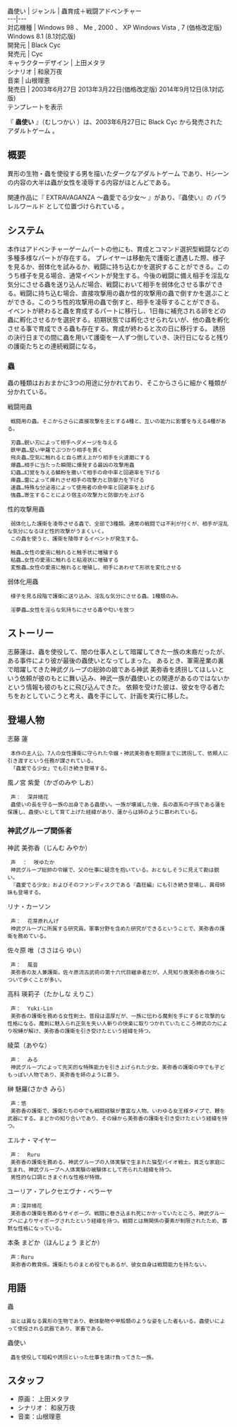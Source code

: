 蟲使い  |  ジャンル  |  蟲育成＋戦闘アドベンチャー   
---|---  
対応機種  |  Windows 98  、  Me  ,  2000  、  XP  Windows Vista  ,  7  (価格改定版)  Windows 8.1  (8.1対応版)   
開発元  |  Black Cyc   
発売元  |  Cyc   
キャラクターデザイン  |  上田メタヲ   
シナリオ  |  和泉万夜   
音楽  |  山根理恵   
発売日  |  2003年6月27日  2013年3月22日(価格改定版)  2014年9月12日(8.1対応版)   
テンプレートを表示  
  
『 **蟲使い** 』（むしつかい ）は、2003年6月27日に  Black Cyc  から発売された  アダルトゲーム  。

##  概要  

異形の生物・蟲を使役する男を描いたダークなアダルトゲーム    であり、Hシーンの内容の大半は蟲が女性を凌辱する内容がほとんどである。

関連作品に『  EXTRAVAGANZA 〜蟲愛でる少女〜  』があり、『蟲使い』の  パラレルワールド  として位置づけられている    。

##  システム  

本作はアドベンチャーゲームパートの他にも、育成とコマンド選択型戦闘などの多種多様なパートが存在する。
プレイヤーは移動先で護衛と遭遇した際、様子を見るか、弱体化を試みるか、戦闘に持ち込むかを選択することができる。このうち様子を見る場合、通常イベントが発生する。今後の戦闘に備え相手を淫乱な気分にさせる蟲を送り込んだ場合、戦闘において相手を弱体化させる事ができる。戦闘に持ち込む場合、直接攻撃用の蟲か性的攻撃用の蟲で倒すかを選ぶことができる。このうち性的攻撃用の蟲で倒すと、相手を凌辱することができる。
イベントが終わると蟲を育成するパートに移行し、1日毎に補充される卵をどの蟲に孵化させるかを選択する。初期状態では孵化させられないが、他の蟲を孵化させる事で育成できる蟲も存在する。育成が終わると次の日に移行する。
誘拐の決行日までの間に蟲を用いて護衛を一人ずつ倒していき、決行日になると残りの護衛たちとの連続戦闘になる。

###  蟲  

蟲の種類はおおまかに3つの用途に分かれており、そこからさらに細かく種類が分かれている。

戦闘用蟲

     戦闘用の蟲。そこからさらに直接攻撃を主とする4種と、互いの能力に影響を与える4種がある。 

     刃蟲…鋭い刃によって相手へダメージを与える 
     鉄甲蟲…堅い甲羅でぶつかり相手を貫く 
     飛炎蟲…空気に触れると自ら燃え上がり相手を火達磨にする 
     爆蟲…相手に当たった瞬間に爆発する最凶の攻撃用蟲 
     幻蟲…幻覚を与える鱗粉を撒いて相手の命中率と回避率を下げる 
     痺蟲…雷によって痺れさせ相手の攻撃力と防御力を下げる 
     速蟲…特殊な分泌液によって使用者の命中率と回避率を上げる 
     強蟲…寄生することにより宿主の攻撃力と防御力を上げる 

性的攻撃用蟲

     弱体化した護衛を凌辱させる蟲で、全部で3種類。通常の戦闘では不利が付くが、相手が淫乱な気分になるほど性的攻撃がうまくいく。 
     この蟲を使うと、護衛を陵辱するイベントが発生する。 

     触蟲…女性の愛液に触れると触手状に増殖する 
     粘蟲…女性の愛液に触れると粘液状に増殖する 
     変態蟲…女性の愛液に触れると増殖し、相手にあわせて形状を変化させる 

弱体化用蟲

     様子を見る段階で護衛に送り込み、淫乱な気分にさせる蟲。1種類のみ。 

     淫夢蟲…女性を淫らな気持ちにさせる毒や匂いを放つ 

##  ストーリー  

志藤蓮は、蟲を使役して、闇の仕事人として暗躍してきた一族の末裔だったが、ある事件により彼が最後の蟲使いとなってしまった。
あるとき、軍需産業の裏で暗躍してきた神武グループの総帥の娘である神武
美弥香を誘拐してほしいという依頼が彼のもとに舞い込み、神武一族が蟲使いとの関連があるのではないかという情報も彼のもとに飛び込んできた。
依頼を受けた彼は、彼女を守る者たちをおとしていこうと考え、蟲を手にして、計画を実行に移した。

##  登場人物  

志藤 蓮

     本作の主人公。7人の女性護衛に守られた令嬢・神武美弥香を期限までに誘拐して、依頼人に引き渡すという任務が課されている。 
     「蟲愛でる少女」でも引き続き登場する。 
風ノ宮 紫愛（かざのみや しお）

     声：  深井晴花 
     蟲使いの長を守る一族の出身である蟲使い。一族が壊滅した後、長の直系の子孫である蓮を保護し、蟲使いとして育て上げた経緯があり、蓮からは姉のように慕われている。 

###  神武グループ関係者  

神武 美弥香（じんむ みやか）

     声  ：  咲ゆたか 
     神武グループ総帥の令嬢で、父の仕事に疑念を抱いている。おとなしそうに見えて勘は鋭い。 
     『蟲愛でる少女』およびそのファンディスクである『蟲狂編』にも引き続き登場し、異母姉妹も登場する。 
リナ・カーソン

     声：  花芽原れんげ 
     神武グループに所属する研究員。軍事分野を含めた研究ができるということで、美弥香の護衛を務めている。 
佐々原 唯（ささはら ゆい）

     声：  風音 
     美弥香の友人兼護衛。佐々原流古武術の第十六代目継承者だが、人見知り故美弥香の後ろについて歩くことが多い。 
高科 瑛莉子（たかしな えりこ）

     声：  Yuki-Lin 
     美弥香の護衛を務める女性剣士。普段は温厚だが、一族に伝わる魔剣を手にすると攻撃的な性格になる。魔剣に魅入られ正気を失い人斬りの快楽に取りつかれていたところ神武の力により呪縛が解け、美弥香の護衛を引き受けたという経緯を持つ。 
綾菜（あやな）

     声：  みる 
     神武グループによって先天的な特殊能力を引き上げられた少女。美弥香の護衛の中でも子どもっぽい人物であり、美弥香を姉のように慕う。 
榊 魅羅(さかき みら）

     声：悠 
     美弥香の護衛で、護衛たちの中でも戦闘経験が豊富な人物。いわゆる女王様タイプで、鞭を武器にする。まどかの知り合いであり、その縁から美弥香の護衛を引き受けたという経緯を持つ。 
エルナ・マイヤー

     声：  Ruru 
     美弥香の護衛を務める、神武グループの人体実験で生まれた猫型バイオ戦士。貧乏な家庭に生まれ、神武グループへ人体実験の被験体として売られた経緯を持つ。 
     男性的な口調ときまぐれな性格が特徴。 
ユーリア・アレクセエヴナ・ベラーヤ

     声：深井晴花 
     美弥香の護衛を務めるサイボーグ。戦闘に巻き込まれ死にかかっていたところ、神武グループへによりサイボーグされたという経緯を持つ。戦闘とは無関係の要素が制限されたため、寡黙な性格になっている。 
本条 まどか（ほんじょう まどか）

     声：Ruru 
     美弥香の教育係。護衛たちのまとめ役でもあるが、彼女自身は戦闘能力を持たない。 

##  用語  

蟲

     虫とは異なる異形の生物であり、軟体動物や甲殻類のような姿をした者もいる。蟲使いによって使役される武器であり、家畜である。 
蟲使い

     蟲を使役して暗殺や誘拐といった仕事を請け負ってきた一族。 

##  スタッフ  

  * 原画：  上田メタヲ 
  * シナリオ：  和泉万夜 
  * 音楽：山根理恵 

